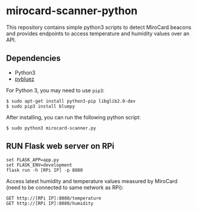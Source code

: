 mirocard-scanner-python
===============

This repository contains simple python3 scripts to detect MiroCard beacons and provides endpoints to access temperature and humidity values over an API.

## Dependencies

* Python3
* [pybluez](https://github.com/pybluez/pybluez)

For Python 3, you may need to use `pip3`:

```
$ sudo apt-get install python3-pip libglib2.0-dev
$ sudo pip3 install bluepy
```

After installing, you can run the following python script:

```
$ sudo python3 mirocard-scanner.py
```

## RUN Flask web server on RPi
```
set FLASK_APP=app.py
set FLASK_ENV=development
flask run -h [RPi IP] -p 8080
```
Access latest humidity and temperature values measured by MiroCard (need to be connected to same network as RPi):
```
GET http://[RPi IP]:8080/temperature
GET http://[RPi IP]:8080/humidity
```
